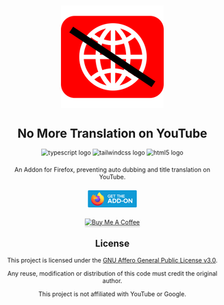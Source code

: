 <div align="center">
  <img src="./assets/icons/icon.svg" alt="Project description"/>
</div>

###

<h1 align="center">No More Translation on YouTube</h1>
<div align="center">
  <img src="https://cdn.jsdelivr.net/gh/devicons/devicon/icons/typescript/typescript-original.svg" height="20" alt="typescript logo" title="typescript logo" />
  <img src="https://cdn.simpleicons.org/tailwindcss/06B6D4" height="20" alt="tailwindcss logo" title="tailwindcss logo" />
  <img src="https://cdn.jsdelivr.net/gh/devicons/devicon/icons/html5/html5-original.svg" height="20" alt="html5 logo"  />
</div>

###

<p align="center">An Addon for Firefox, preventing auto dubbing and title translation on YouTube.</p>


###

<div align="center">
  <a href="https://addons.mozilla.org/firefox/addon/youtube-no-more-translation/" target="_blank">
    <img src="./assets/images/firefox.png" height="40" alt="Available on Firefox" title="Available on Firefox"/>
  </a>
</div>

###

<div align="center">
  <a href="https://www.buymeacoffee.com/gbraad" target="_blank"><img src="https://www.buymeacoffee.com/assets/img/custom_images/orange_img.png" alt="Buy Me A Coffee" style="height: 41px !important;width: 174px !important;box-shadow: 0px 3px 2px 0px rgba(190, 190, 190, 0.5) !important;-webkit-box-shadow: 0px 3px 2px 0px rgba(190, 190, 190, 0.5) !important;" ></a>

</div>

<div align="center">
  <h2>License</h2>
  <p>This project is licensed under the <a href="LICENSE">GNU Affero General Public License v3.0</a>.</p>
  <p>Any reuse, modification or distribution of this code must credit the original author.</p>
  <p>This project is not affiliated with YouTube or Google.</p>
</div>
